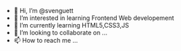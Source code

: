 - 👋 Hi, I’m @svenguett
- 👀 I’m interested in learning Frontend Web developement 
- 🌱 I’m currently learning HTML5,CSS3,JS
- 💞️ I’m looking to collaborate on ...
- 📫 How to reach me ...

<!---
svenguett/svenguett is a ✨ special ✨ repository because its `README.md` (this file) appears on your GitHub profile.
You can click the Preview link to take a look at your changes.
--->
